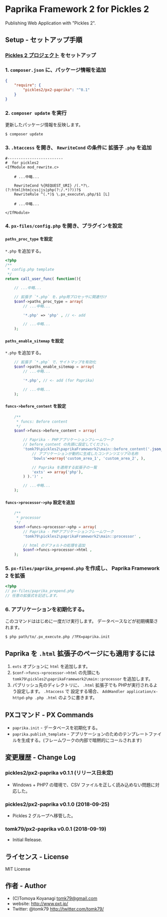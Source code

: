 # Paprika Framework 2 for Pickles 2
Publishing Web Application with "Pickles 2".


## Setup - セットアップ手順

### [Pickles 2 プロジェクト](http://pickles2.pxt.jp/) をセットアップ

### 1. `composer.json` に、パッケージ情報を追加

```json
{
    "require": {
        "pickles2/px2-paprika": "^0.1"
    }
}
```

### 2. `composer update` を実行

更新したパッケージ情報を反映します。

```
$ composer update
```


### 3. `.htaccess` を開き、 `RewriteCond` の条件に 拡張子 `.php` を追加

```
#-------------------------
#  for pickles2
<IfModule mod_rewrite.c>

	# ...中略...

	RewriteCond %{REQUEST_URI} /(.*?\.(?:html|htm|css|js|php(?:/.*)?))?$
	RewriteRule ^(.*)$ \.px_execute\.php/$1 [L]

	# ...中略...

</IfModule>
```

### 4. `px-files/config.php` を開き、プラグインを設定

#### `paths_proc_type` を設定

`*.php` を追加する。

```php
<?php
/**
 * config.php template
 */
return call_user_func( function(){

	// ...中略...

	// 拡張子 `*.php` を、php用プロセッサに関連付け
	$conf->paths_proc_type = array(
		// ...中略...

		'*.php' => 'php' , // <- add

		// ...中略...
	);
```

#### `paths_enable_sitemap` を設定

`*.php` を追加する。

```php
	// 拡張子 `*.php` で、サイトマップを有効化
	$conf->paths_enable_sitemap = array(
		// ...中略...

		'*.php', // <- add (for Paprika)

		// ...中略...
	);
```

#### `funcs->before_content` を設定

```php
	/**
	 * funcs: Before content
	 */
	$conf->funcs->before_content = array(

		// Paprika - PHPアプリケーションフレームワーク
		// before_content の先頭に設定してください。
		'tomk79\pickles2\paprikaFramework2\main::before_content('.json_encode( array(
			// アプリケーションが動的に生成したコンテンツエリアの名称
			'bowls'=>array('custom_area_1', 'custom_area_2', ),

			// Paprika を適用する拡張子の一覧
			'exts' => array('php'),
		) ).')' ,

		// ...中略...
	);
```

#### `funcs->processor->php` 設定を追加

```php
	/**
	 * processor
	 */
	$conf->funcs->processor->php = array(
		// Paprika - PHPアプリケーションフレームワーク
		'tomk79\pickles2\paprikaFramework2\main::processor' ,

		// html のデフォルトの処理を追加
		$conf->funcs->processor->html ,
	);
```

### 5. `px-files/paprika_prepend.php` を作成し、 Paprika Framework 2 を拡張

```php
<?php
// px-files/paprika_prepend.php
// 任意の拡張式を記述します。
```

### 6. アプリケーションを初期化する。

このコマンドははじめに一度だけ実行します。
データベースなどが初期構築されます。

```
$ php path/to/.px_execute.php /?PX=paprika.init
```


## Paprika を `.html` 拡張子のページにも適用するには

1. `exts` オプションに `html` を追加します。
2. `$conf->funcs->processor->html` の先頭にも `tomk79\pickles2\paprikaFramework2\main::processor` を追加します。
3. パブリッシュ先のディレクトリに、 `.html` 拡張子でも PHPが実行されるよう設定します。 `.htaccess` で 設定する場合、 `AddHandler application/x-httpd-php .php .html` のように書きます。


## PXコマンド - PX Commands

- `paprika.init` - データベースを初期化する。
- `paprika.publish_template` - アプリケーションのためのテンプレートファイルを生成する。(フレームワークの内部で暗黙的にコールされます)


## 変更履歴 - Change Log

### pickles2/px2-paprika v0.1.1 (リリース日未定)

- Windows + PHP7 の環境で、CSV ファイルを正しく読み込めない問題に対応した。

### pickles2/px2-paprika v0.1.0 (2018-09-25)

- Pickles 2 グループへ移管した。

### tomk79/px2-paprika v0.0.1 (2018-09-19)

- Initial Release.

## ライセンス - License

MIT License


## 作者 - Author

- (C)Tomoya Koyanagi <tomk79@gmail.com>
- website: <http://www.pxt.jp/>
- Twitter: @tomk79 <http://twitter.com/tomk79/>
